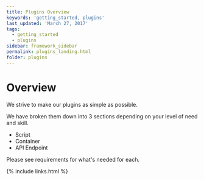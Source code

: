 ```yaml
---
title: Plugins Overview
keywords: 'getting_started, plugins'
last_updated: 'March 27, 2017'
tags:
  - getting_started
  - plugins
sidebar: framework_sidebar
permalink: plugins_landing.html
folder: plugins
---
```


# Overview

We strive to make our plugins as simple as possible.

We have broken them down into 3 sections depending on your level of need and skill.

-   Script
-   Container
-   API Endpoint

Please see requirements for what's needed for each.

{% include links.html %}
